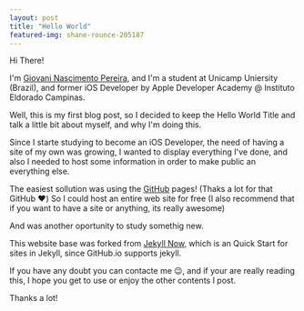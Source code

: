 ```yaml
---
layout: post
title: "Hello World"
featured-img: shane-rounce-205187
---
```


Hi There!

I'm [Giovani Nascimento Pereira](fb.com/giovaninppc), and I'm a student at Unicamp Uniersity (Brazil), and former iOS Developer by Apple Developer Academy @ Instituto Eldorado Campinas.

Well, this is my first blog post, so I decided to keep the Hello World Title and talk a little bit about myself, and why I'm doing this.

Since I starte studying to become an iOS Developer, the need of having a site of my own was growing, I wanted to display everything I've done, and also I needed to host some information in order to make public an everything else.

The easiest sollution was using the [GitHub](github.com) pages!
(Thaks a lot for that GitHub ❤️)
So I could host an entire web site for free (I also recommend that if you want to have a site or anything, its really awesome)

And was another oportunity to study somethig new.

This website base was forked from [Jekyll Now](barryclark/jekyll-now), which is an Quick Start for sites in Jekyll, since GitHub.io supports jekyll.

If you have any doubt you can contacte me 😉, and if your are really reading this, I hope you get to use or enjoy the other contents I post.

Thanks a lot!